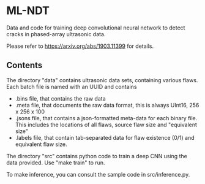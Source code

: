 # ML-NDT
Data and code for training deep convolutional neural network to detect cracks in phased-array ultrasonic data.

Please refer to https://arxiv.org/abs/1903.11399 for details. 

## Contents
The directory "data" contains ultrasonic data sets, containing various flaws. Each batch file is named with an UUID and contains

* .bins file, that contains the raw data
* .meta file, that documents the raw data format, this is always UInt16, 256 x 256 x 100
* .jsons file, that contains a json-formatted meta-data for each binary file. This includes the locations of all flaws, source flaw size and "equivalent size"
* .labels file, that contain tab-separated data for flaw existence (0/1) and equivalent flaw size.

The directory "src" contains python code to train a deep CNN using the data provided. Use "make train" to run. 

To make inference, you can consult the sample code in src/inference.py.

